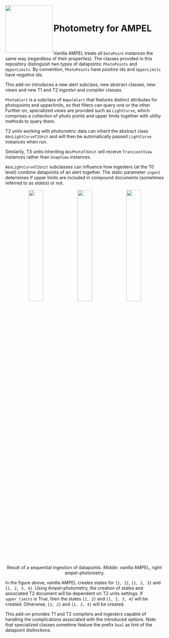 <img align="left" src="https://desycloud.desy.de/index.php/s/99Jkcyzn92rRpHF/preview" width="150" height="150"/>  
<br>

# Photometry for AMPEL
<br><br>
Vanilla AMPEL treats all `DataPoint` instances the same way (regardless of their properties).
The classes provided in this repository distinguish two types of datapoints: `PhotoPoints` and `UpperLimits`.
By convention, `PhotoPoints` have *positive* ids and `UpperLimits` have *negative* ids.


This add-on introduces a new alert subclass, new abstract classes, new _views_ and new T1 and T2 _ingester_ and _compiler_ classes.

`PhotoAlert` is a subclass of `AmpelAlert` that features distinct attributes 
for photopoints and upperlimits, so that filters can query one or the other. 
Further on, specialized _views_ are provided such as `LightCurve`, 
which comprises a collection of photo points and upper limits together with utility methods to query them. 

T2 units working with photometric data can inherit the abstract class `AbsLightCurveT2Unit` and 
will then be automatically passed `LightCurve` instances when run. 

Similarily, T3 units inheriting `AbsPhotoT3Unit` will receive `TransientView` instances rather than `SnapView` instances.

`AbsLightCurveT2Unit` subclasses can influence how ingesters (at the T0 level) 
combine datapoints of an alert together. The static parameter `ingest` determines if 
upper limits are included in compound documents (sometimes referred to as _states_) or not.

<p align="center">
  <img src="https://desycloud.desy.de/index.php/s/z2B3Q2KQw6NDFT6/preview" width="30%" />
  <img src="https://desycloud.desy.de/index.php/s/FZXWMyq3pkeBYft/preview" width="30%" />
  <img src="https://desycloud.desy.de/index.php/s/LnnNzJ4XZyo7QGj/preview" width="30%" /> 
</p>
<p align="center">
  Result of a sequential ingestion of datapoints. <i>Middle</i>: vanilla AMPEL, <i>right</i>: ampel-photometry.</i>
</p>

In the figure above, vanilla AMPEL creates states for `{1, 2}`, `{1, 2, 3}` and  `{1, 2, 3, 4}`.
Using Ampel-photometry, the creation of states and associated T2 document will be dependent on T2 units settings.
If `upper_limits` is True, then the states `{1, 2}` and  `{1, 2, 3, 4}` will be created.
Otherwise, `{1, 2}` and  `{1, 2, 4}` will be created.

This add-on provides T1 and T2 compilers and ingesters capable of handling the complications associated with the introduced options.
Note that specialized classes sometime feature the prefix `Dual` as hint of the datapoint distinctions.
